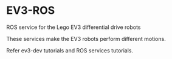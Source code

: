 # EV3-ROS
ROS service for the Lego EV3 differential drive robots

These services make the EV3 robots perform different motions. 

Refer ev3-dev tutorials and ROS services tutorials.
